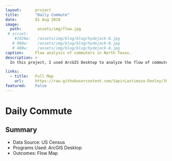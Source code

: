 ```yaml
---
layout:      project
title:       "Daily Commute"
date:        01 Aug 2018
image:
  path:       assets/img/flow.jpg
 # srcset:
    #1920w:   /assets/img/blog/blog/hydejack-8.jpg
   # 960w:    /assets/img/blog/blog/hydejack-8.jpg
   # 480w:    /assets/img/blog/blog/hydejack-8.jpg
caption:     Flow analysis of commuters in North Texas.
description: >
  In this project, I used ArcGIS Desktop to analyze the flow of commuters throughout North Texas. 

links:
  - title:   Full Map
    url:     https://raw.githubusercontent.com/SapirLastimoza-Dooley/390_labs/main/flow.jpg
featured:    False
---
```

# Daily Commute

## Summary
* Data Source: US Census
* Programs Used: ArcGIS Desktop
* Outcomes: Flow Map